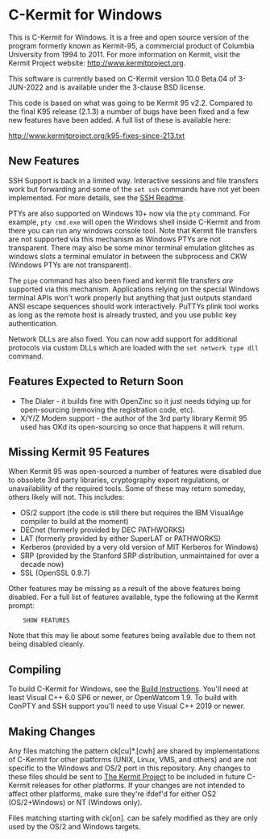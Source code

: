 C-Kermit for Windows
====================

This is C-Kermit for Windows. It is a free and open source version of the
program formerly known as Kermit-95, a commercial product of Columbia
University from 1994 to 2011. For more information on Kermit, visit the
Kermit Project website: http://www.kermitproject.org.

This software is currently based on C-Kermit version 10.0 Beta.04 of
3-JUN-2022 and is available under the 3-clause BSD license.

This code is based on what was going to be Kermit 95 v2.2. Compared to the
final K95 release (2.1.3) a number of bugs have been fixed and a few new
features have been added. A full list of these is available here:

http://www.kermitproject.org/k95-fixes-since-213.txt

New Features
------------

SSH Support is back in a limited way. Interactive sessions and file transfers
work but forwarding and some of the `set ssh` commands have not yet been
implemented. For more details, see the [SSH Readme](doc/ssh-readme.md).

PTYs are also supported on Windows 10+ now via the `pty` command. For example,
`pty cmd.exe` will open the Windows shell inside C-Kermit and from there you can
run any windows console tool. Note that Kermit file transfers are not supported
via this mechanism as Windows PTYs are not transparent. There may also be some
minor terminal emulation glitches as windows slots a terminal emulator in 
between the subprocess and CKW (Windows PTYs are not transparent).

The `pipe` command has also been fixed and kermit file transfers *are* supported
via this mechanism. Applications relying on the special Windows terminal APIs
won't work properly but anything that just outputs standard ANSI escape
sequences should work interactively. PuTTYs plink tool works as long as the
remote host is already trusted, and you use public key authentication.

Network DLLs are also fixed. You can now add support for additional protocols
via custom DLLs which are loaded with the `set network type dll` command.

Features Expected to Return Soon
--------------------------------

* The Dialer - it builds fine with OpenZinc so it just needs tidying up for
  open-sourcing (removing the registration code, etc).
* X/Y/Z Modem support - the author of the 3rd party library Kermit 95 used has
  OKd its open-sourcing so once that happens it will return.

Missing Kermit 95 Features
--------------------------
When Kermit 95 was open-sourced a number of features were disabled due to
obsolete 3rd party libraries, cryptography export regulations, or unavailability
of the required tools. Some of these may return someday, others likely will not.
This includes:

* OS/2 support (the code is still there but requires the IBM VisualAge compiler 
  to build at the moment)
* DECnet (formerly provided by DEC PATHWORKS) 
* LAT (formerly provided by either SuperLAT or PATHWORKS)
* Kerberos (provided by a very old version of MIT Kerberos for Windows)
* SRP (provided by the Stanford SRP distribution, unmaintained for over a decade now)
* SSL (OpenSSL 0.9.7)

Other features may be missing as a result of the above features being disabled.
For a full list of features available, type the following at the Kermit prompt:

        SHOW FEATURES

Note that this may lie about some features being available due to them not being
disabled cleanly.

Compiling
---------

To build C-Kermit for Windows, see the [Build Instructions](doc/building.md).
You'll need at least Visual C++ 6.0 SP6 or newer, or OpenWatcom 1.9. To build
with ConPTY and SSH support you'll need to use Visual C++ 2019 or newer.

Making Changes
---------------
Any files matching the pattern ck[cu]*.[cwh] are shared by implementations of 
C-Kermit for other platforms (UNIX, Linux, VMS, and others) and are not 
specific to the Windows and OS/2 port in this repository. Any changes to these 
files should be sent to [The Kermit Project](https://www.kermitproject.org/)
to be included in future C-Kermit releases for other platforms. If your changes
are not intended to affect other platforms, make sure they're ifdef'd for either
OS2 (OS/2+Windows) or NT (Windows only).

Files matching starting with ck[on]*.* can be safely modified as they are only
used by the OS/2 and Windows targets.
